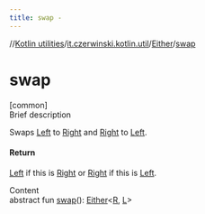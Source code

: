```yaml
---
title: swap -
---
```

//[Kotlin utilities](../../index.html)/[it.czerwinski.kotlin.util](../index.html)/[Either](index.html)/[swap](swap.html)



# swap  
[common]  
Brief description  


Swaps [Left](../-left/index.html) to [Right](../-right/index.html) and [Right](../-right/index.html) to [Left](../-left/index.html).



#### Return  


[Left](../-left/index.html) if this is [Right](../-right/index.html) or [Right](../-right/index.html) if this is [Left](../-left/index.html).

  
Content  
abstract fun [swap](swap.html)(): [Either](index.html)<[R](index.html), [L](index.html)>  




